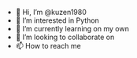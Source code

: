 - 👋 Hi, I’m @kuzen1980
- 👀 I’m interested in Python
- 🌱 I’m currently learning on my own 
- 💞️ I’m looking to collaborate on 
- 📫 How to reach me 

<!---
kuzen1980/kuzen1980 is a ✨ special ✨ repository because its `README.md` (this file) appears on your GitHub profile.
You can click the Preview link to take a look at your changes.
--->
